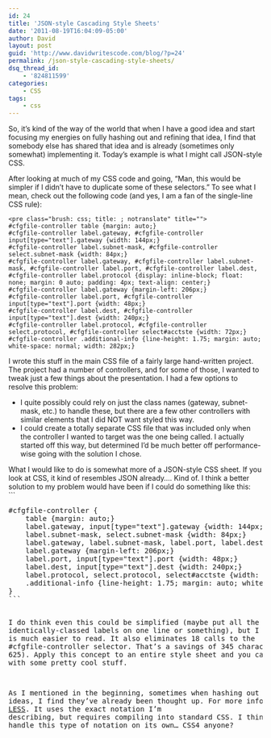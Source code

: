 ```yaml
---
id: 24
title: 'JSON-style Cascading Style Sheets'
date: '2011-08-19T16:04:09-05:00'
author: David
layout: post
guid: 'http://www.davidwritescode.com/blog/?p=24'
permalink: /json-style-cascading-style-sheets/
dsq_thread_id:
    - '824811599'
categories:
    - CSS
tags:
    - css
---
```


So, it’s kind of the way of the world that when I have a good idea and start focusing my energies on fully hashing out and refining that idea, I find that somebody else has shared that idea and is already (sometimes only somewhat) implementing it. Today’s example is what I might call JSON-style CSS.

After looking at much of my CSS code and going, “Man, this would be simpler if I didn’t have to duplicate some of these selectors.” To see what I mean, check out the following code (and yes, I am a fan of the single-line CSS rule):

```
<pre class="brush: css; title: ; notranslate" title="">
#cfgfile-controller table {margin: auto;}
#cfgfile-controller label.gateway, #cfgfile-controller input[type="text"].gateway {width: 144px;}
#cfgfile-controller label.subnet-mask, #cfgfile-controller select.subnet-mask {width: 84px;}
#cfgfile-controller label.gateway, #cfgfile-controller label.subnet-mask, #cfgfile-controller label.port, #cfgfile-controller label.dest, #cfgfile-controller label.protocol {display: inline-block; float: none; margin: 0 auto; padding: 4px; text-align: center;}
#cfgfile-controller label.gateway {margin-left: 206px;}
#cfgfile-controller label.port, #cfgfile-controller input[type="text"].port {width: 48px;}
#cfgfile-controller label.dest, #cfgfile-controller input[type="text"].dest {width: 240px;}
#cfgfile-controller label.protocol, #cfgfile-controller select.protocol, #cfgfile-controller select#acctste {width: 72px;}
#cfgfile-controller .additional-info {line-height: 1.75; margin: auto; white-space: normal; width: 282px;}
```

I wrote this stuff in the main CSS file of a fairly large hand-written project. The project had a number of controllers, and for some of those, I wanted to tweak just a few things about the presentation. I had a few options to resolve this problem:

- I quite possibly could rely on just the class names (gateway, subnet-mask, etc.) to handle these, but there are a few other controllers with similar elements that I did NOT want styled this way.
- I could create a totally separate CSS file that was included only when the controller I wanted to target was the one being called. I actually started off this way, but determined I’d be much better off performance-wise going with the solution I chose.

<div>What I would like to do is somewhat more of a JSON-style CSS sheet. If you look at CSS, it kind of resembles JSON already…. Kind of. I think a better solution to my problem would have been if I could do something like this:</div>```
<pre class="brush: css; title: ; notranslate" title="">
#cfgfile-controller {
	table {margin: auto;}
	label.gateway, input[type="text"].gateway {width: 144px;}
	label.subnet-mask, select.subnet-mask {width: 84px;}
	label.gateway, label.subnet-mask, label.port, label.dest, label.protocol {display: inline-block; float: none; margin: 0 auto; padding: 4px; text-align: center;}
	label.gateway {margin-left: 206px;}
	label.port, input[type="text"].port {width: 48px;}
	label.dest, input[type="text"].dest {width: 240px;}
	label.protocol, select.protocol, select#acctste {width: 72px;}
	.additional-info {line-height: 1.75; margin: auto; white-space: normal; width: 282px;}
}
```

I do think even this could be simplified (maybe put all the identically-classed labels on one line or something), but I think this is much easier to read. It also eliminates 18 calls to the #cfgfile-controller selector. That’s a savings of 345 characters (970 – 625). Apply this concept to an entire style sheet and you can come up with some pretty cool stuff.

As I mentioned in the beginning, sometimes when hashing out these ideas, I find they’ve already been thought up. For more info, check out [LESS](http://lesscss.org/). It uses the exact notation I’m describing, but requires compiling into standard CSS. I think CSS should handle this type of notation on its own… CSS4 anyone?